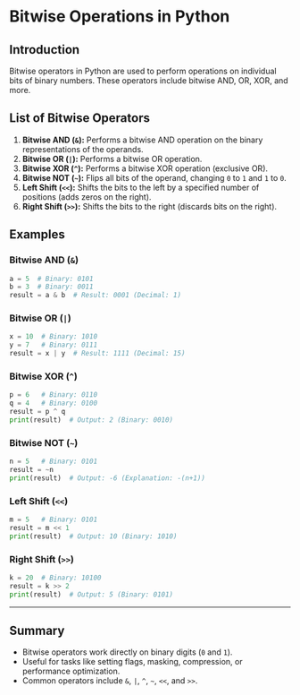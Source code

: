 # Bitwise Operations in Python

## Introduction

Bitwise operators in Python are used to perform operations on individual bits of binary numbers. These operators include bitwise AND, OR, XOR, and more.

## List of Bitwise Operators

1. **Bitwise AND (`&`):** Performs a bitwise AND operation on the binary representations of the operands.  
2. **Bitwise OR (`|`):** Performs a bitwise OR operation.  
3. **Bitwise XOR (`^`):** Performs a bitwise XOR operation (exclusive OR).  
4. **Bitwise NOT (`~`):** Flips all bits of the operand, changing `0` to `1` and `1` to `0`.  
5. **Left Shift (`<<`):** Shifts the bits to the left by a specified number of positions (adds zeros on the right).  
6. **Right Shift (`>>`):** Shifts the bits to the right (discards bits on the right).  

## Examples

### Bitwise AND (`&`)

```python
a = 5  # Binary: 0101
b = 3  # Binary: 0011
result = a & b  # Result: 0001 (Decimal: 1)
```

### Bitwise OR (`|`)

```python
x = 10  # Binary: 1010
y = 7   # Binary: 0111
result = x | y  # Result: 1111 (Decimal: 15)
```

### Bitwise XOR (`^`)

```python
p = 6   # Binary: 0110
q = 4   # Binary: 0100
result = p ^ q
print(result)  # Output: 2 (Binary: 0010)
```

### Bitwise NOT (`~`)

```python
n = 5   # Binary: 0101
result = ~n
print(result)  # Output: -6 (Explanation: -(n+1))
```

### Left Shift (`<<`)

```python
m = 5   # Binary: 0101
result = m << 1
print(result)  # Output: 10 (Binary: 1010)
```

### Right Shift (`>>`)

```python
k = 20  # Binary: 10100
result = k >> 2
print(result)  # Output: 5 (Binary: 0101)
```

---

## Summary

   - Bitwise operators work directly on binary digits (`0` and `1`).
   - Useful for tasks like setting flags, masking, compression, or performance optimization.
   - Common operators include `&`, `|`, `^`, `~`, `<<`, and `>>`.
